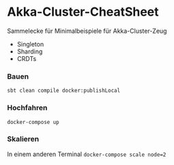 #  Akka-Cluster-CheatSheet

Sammelecke für Minimalbeispiele für Akka-Cluster-Zeug

+ Singleton
+ Sharding
+ CRDTs

### Bauen
`sbt clean compile docker:publishLocal`

### Hochfahren
`docker-compose up`

### Skalieren
In einem anderen Terminal
`docker-compose scale node=2`